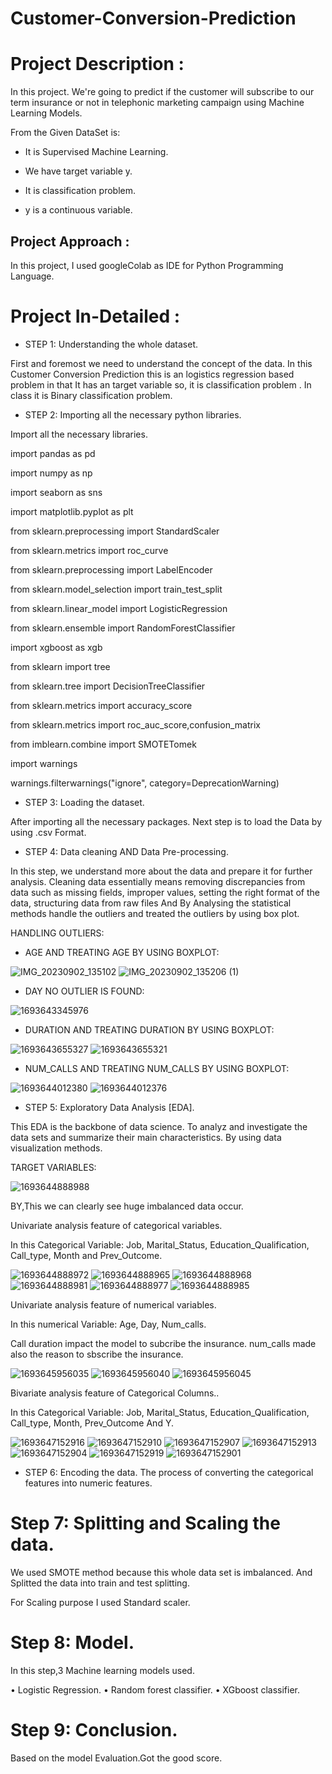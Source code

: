 # Customer-Conversion-Prediction


# Project Description :

In this project. We're going to predict if the customer will subscribe to our term insurance or not in telephonic marketing campaign using Machine Learning Models.

From the Given DataSet is:

* It is Supervised Machine Learning.

* We have target variable y.

* It is classification problem.

* y is a continuous variable.

## Project Approach :

In this project, I used googleColab  as IDE for Python Programming Language.

# Project In-Detailed :

* STEP 1: Understanding the whole dataset.
  
First and foremost we need to understand the concept of the data. In this Customer Conversion Prediction this is an logistics regression based problem in that It has an target variable so, it is classification problem . In class it is Binary classification problem.

* STEP 2:  Importing all the necessary python libraries.

Import all the necessary libraries.

import pandas as pd

import numpy as np

import seaborn as sns 

import matplotlib.pyplot as plt

from sklearn.preprocessing import StandardScaler 

from sklearn.metrics import roc_curve

from sklearn.preprocessing import LabelEncoder

from sklearn.model_selection import train_test_split

from sklearn.linear_model import LogisticRegression 

from sklearn.ensemble import RandomForestClassifier

import xgboost as xgb

from sklearn import tree

from sklearn.tree import DecisionTreeClassifier

from sklearn.metrics import accuracy_score

from sklearn.metrics import roc_auc_score,confusion_matrix

from imblearn.combine import SMOTETomek

import warnings

warnings.filterwarnings("ignore", category=DeprecationWarning)

* STEP 3:  Loading the dataset.

After importing all the necessary packages. Next step is to load the Data by using .csv Format.

* STEP 4:  Data cleaning AND Data Pre-processing.
  
In this step, we understand more about the data and prepare it for further analysis. Cleaning data essentially means removing discrepancies from data such as missing fields, improper values, setting the right format of the data, structuring data from raw files And By Analysing the statistical methods handle the outliers and treated the outliers by using box plot.

HANDLING OUTLIERS:

* AGE AND TREATING AGE BY USING BOXPLOT:

![IMG_20230902_135102](https://github.com/rakshithaelango/-Customer-Conversion-Prediction/assets/116090323/c028eca8-f2b6-4d9b-9b39-36b94fca4d19)
![IMG_20230902_135206 (1)](https://github.com/rakshithaelango/-Customer-Conversion-Prediction/assets/116090323/b9d6bcb9-42fd-42e8-847d-d2854182ec44)

* DAY NO OUTLIER IS FOUND:

![1693643345976](https://github.com/rakshithaelango/-Customer-Conversion-Prediction/assets/116090323/ce53d88c-d6cc-4e97-84e5-d7be35ad1eb0)
    
* DURATION AND TREATING DURATION BY USING BOXPLOT:
  
![1693643655327](https://github.com/rakshithaelango/-Customer-Conversion-Prediction/assets/116090323/5389e682-36ab-4726-beea-5a3f8deaa652)
![1693643655321](https://github.com/rakshithaelango/-Customer-Conversion-Prediction/assets/116090323/c0948b73-4b2d-4464-a0fb-d207c30564fc)

* NUM_CALLS AND TREATING NUM_CALLS BY USING BOXPLOT:
  
![1693644012380](https://github.com/rakshithaelango/-Customer-Conversion-Prediction/assets/116090323/f742b275-7a43-4f48-95c2-4eb43200d343)
![1693644012376](https://github.com/rakshithaelango/-Customer-Conversion-Prediction/assets/116090323/6d13b659-91e1-45f9-94e7-4bef25beaac1)

* STEP 5:  Exploratory Data Analysis [EDA].

This EDA is the backbone of data science. To analyz  and investigate the data sets and summarize their main characteristics. By using data visualization methods. 

TARGET VARIABLES: 

![1693644888988](https://github.com/rakshithaelango/-Customer-Conversion-Prediction/assets/116090323/990ee5bd-9af4-43c2-9dcd-260dde6ed718)

BY,This we can clearly see huge imbalanced data occur.

Univariate analysis feature of categorical variables.

In this Categorical Variable: Job, Marital_Status, Education_Qualification, Call_type, Month and Prev_Outcome.

![1693644888972](https://github.com/rakshithaelango/-Customer-Conversion-Prediction/assets/116090323/b1dd91eb-b84d-4429-9b3a-27d55800a897)
![1693644888965](https://github.com/rakshithaelango/-Customer-Conversion-Prediction/assets/116090323/b7f1c053-fdb1-4be7-b60b-292ffd594f8a)
![1693644888968](https://github.com/rakshithaelango/-Customer-Conversion-Prediction/assets/116090323/bb7ca907-dfc4-4469-a674-62e877675831)
![1693644888981](https://github.com/rakshithaelango/-Customer-Conversion-Prediction/assets/116090323/866abc21-e7b3-4b4b-ba61-200b39f007cb)
![1693644888977](https://github.com/rakshithaelango/-Customer-Conversion-Prediction/assets/116090323/c343f7eb-c72b-4567-9dc4-6a89785b6144)
![1693644888985](https://github.com/rakshithaelango/-Customer-Conversion-Prediction/assets/116090323/52537b8b-5ccf-4283-a47e-af7846e2607b)

Univariate analysis feature of numerical variables.

In this numerical Variable: Age, Day, Num_calls. 

Call duration impact the model to subcribe the insurance. num_calls made also the reason to sbscribe the insurance.

![1693645956035](https://github.com/rakshithaelango/-Customer-Conversion-Prediction/assets/116090323/a5f94ddb-cfb5-4751-8514-ef584e7d9b8c)
![1693645956040](https://github.com/rakshithaelango/-Customer-Conversion-Prediction/assets/116090323/898d2ed2-b1b5-4a93-aadd-32b8aabac081)
![1693645956045](https://github.com/rakshithaelango/-Customer-Conversion-Prediction/assets/116090323/53d56d76-5c8e-406f-8cbe-9e37ebe4eff8)


Bivariate analysis feature of Categorical Columns..

In this  Categorical Variable: Job, Marital_Status, Education_Qualification, Call_type, Month, Prev_Outcome And Y.

![1693647152916](https://github.com/rakshithaelango/-Customer-Conversion-Prediction/assets/116090323/6bb536db-4f07-45bb-8691-a7d3875d17e7)
![1693647152910](https://github.com/rakshithaelango/-Customer-Conversion-Prediction/assets/116090323/4efc2e08-03f1-4dfc-9ca6-d782a9d58af1)
![1693647152907](https://github.com/rakshithaelango/-Customer-Conversion-Prediction/assets/116090323/49cc5d5c-5d7f-464d-94c6-5feeec6e232c)
![1693647152913](https://github.com/rakshithaelango/-Customer-Conversion-Prediction/assets/116090323/a94355aa-7661-4f1a-a98e-3cabebf4dfc1)
![1693647152904](https://github.com/rakshithaelango/-Customer-Conversion-Prediction/assets/116090323/50af112d-a6a9-40ca-b9e4-aae55d3cd2a3)
![1693647152919](https://github.com/rakshithaelango/-Customer-Conversion-Prediction/assets/116090323/23f81eee-c29d-4744-b7df-0f279e6229c0)
![1693647152901](https://github.com/rakshithaelango/-Customer-Conversion-Prediction/assets/116090323/71113635-3657-4169-b260-48d979f456b3)

* STEP 6:  Encoding the data.
The process of converting the categorical features into numeric features.

 
#  Step 7:  Splitting and Scaling the data.
We used SMOTE method because this whole data set is imbalanced.
And Splitted the data into train and test splitting.

For Scaling purpose I used Standard scaler.


# Step 8:  Model.
In this step,3 Machine learning models used. 

•	Logistic Regression.
•	Random forest classifier.
•	XGboost classifier.


# Step 9: Conclusion.
Based on the model Evaluation.Got the good score.

 
 
 
 
 
 
 
